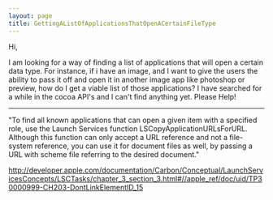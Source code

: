 ```yaml
---
layout: page
title: GettingAListOfApplicationsThatOpenACertainFileType
---
```


Hi,

I am looking for a way of finding a list of applications that will open a certain data type. For instance, if i have an image, and I want to give the users the ability to pass it off and open it in another image app like photoshop or preview, how do I get a viable list of those applications? I have searched for a while in the cocoa API's and I can't find anything yet. Please Help!

----

"To find all known applications that can open a given item with a specified role, use the Launch Services function LSCopyApplicationURLsForURL. Although this function can only accept a URL reference and not a file-system reference, you can use it for document files as well, by passing a URL with scheme file referring to the desired document."

http://developer.apple.com/documentation/Carbon/Conceptual/LaunchServicesConcepts/LSCTasks/chapter_3_section_3.html#//apple_ref/doc/uid/TP30000999-CH203-DontLinkElementID_15

